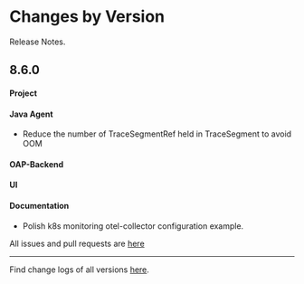 Changes by Version
==================
Release Notes.

8.6.0
------------------
#### Project


#### Java Agent
* Reduce the number of TraceSegmentRef held in TraceSegment to avoid OOM


#### OAP-Backend


#### UI


#### Documentation
* Polish k8s monitoring otel-collector configuration example.

All issues and pull requests are [here](https://github.com/apache/skywalking/milestone/84?closed=1)

------------------
Find change logs of all versions [here](changes).
